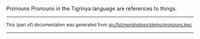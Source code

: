 Pronouns
Pronouns in the Tigrinya language are references to things.

* * *

<small>This (part of) documentation was generated from [src/fst/morphology/stems/pronouns.lexc](https://github.com/giellalt/lang-tir/blob/main/src/fst/morphology/stems/pronouns.lexc)</small>

---

